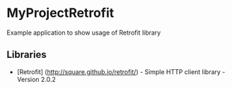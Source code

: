 # MyProjectRetrofit

Example application to show usage of Retrofit library

## Libraries

* [Retrofit] (http://square.github.io/retrofit/) - Simple HTTP client library - Version 2.0.2
 
